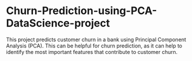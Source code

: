 # Churn-Prediction-using-PCA-DataScience-project
This project predicts customer churn in a bank using Principal Component Analysis (PCA). This can be helpful for churn prediction, as it can help to identify the most important features that contribute to customer churn.
